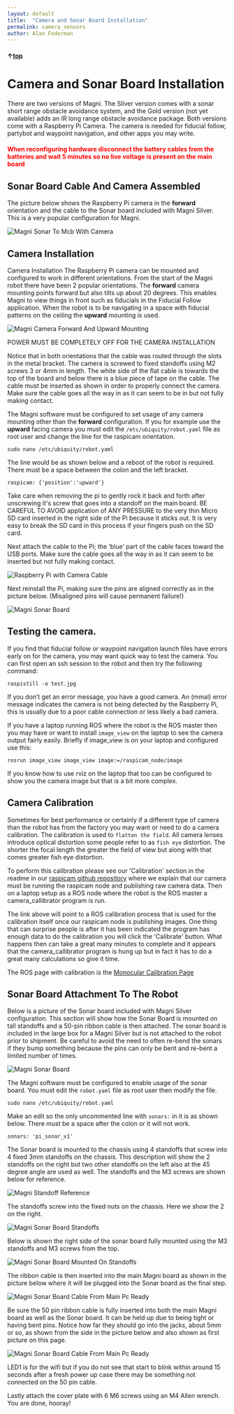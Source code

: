 ```yaml
---
layout: default
title:  "Camera and Sonar Board Installation"
permalink: camera_sensors
author: Alan Federman
---
```

#### &uarr;[top](https://ubiquityrobotics.github.io/learn/)

# Camera and Sonar Board Installation

There are two versions of Magni. The Silver version
comes with a sonar short range obstacle avoidance system, and the Gold
version (not yet available) adds an IR long range obstacle avoidance
package. Both versions come with a Raspberry Pi Camera. The camera is
needed for fiducial follow, partybot and waypoint navigation, and other apps you may write.

<H4 style="color:red">When reconfiguring hardware disconnect the battery cables from the batteries and wait 5 minutes so no live voltage is present on the main board</H4>

## Sonar Board Cable And Camera Assembled
The picture below shows the Raspberry Pi camera in the **forward** orientation
and the cable to the Sonar board included with Magni Silver. This is a very
popular configuration for Magni.

![Magni Sonar To Mcb With Camera](MagniSonarToMcbWithCamera.jpg)

## Camera Installation

Camera Installation
The Raspberry Pi camera can be mounted and configured to work in different
orientations. From the start of the Magni robot there have been 2 popular
orientations. The **forward** camera mounting points forward but also tilts
up about 20 degrees. This enables Magni to view things in front
such as fiducials in the Fiducial Follow application. When the robot is to be
navigating in a space with fiducial patterns on the ceiling the **upward** mounting is used.

![Magni Camera Forward And Upward Mounting](MagniCamera_ForwardAndUpwardMounting.jpg)

POWER MUST BE COMPLETELY OFF FOR THE CAMERA INSTALLATION

Notice that in both orientations that the cable was routed through the slots in
the metal bracket. The camera is screwed to fixed standoffs using M2 screws
3 or 4mm in length. The white side of the flat cable is towards the top of the
board and below there is a blue piece of tape on the cable. The cable must be
inserted as shown in order to properly connect the camera. Make sure the cable goes all the way in as it can seem to be in but not fully making contact.

The Magni software must be configured to set usage of any camera mounting other than the **forward** configuration. If
you for example use the **upward** facing camera you must edit the
`/etc/ubiquity/robot.yaml` file as root user and change the line for the raspicam
orientation.

`sudo nano /etc/ubiquity/robot.yaml`

The line would be as shown below and a reboot of the robot
is required. There must be a space between the colon and the left bracket.

`raspicam: {'position':'upward'}`

Take care when removing the pi to gently rock it back and forth after
unscrewing it&#39;s screw that goes into a standoff on the main board. BE CAREFUL
TO AVOID application of ANY PRESSURE to the very thin Micro SD card inserted
in the right side of the Pi because it sticks out. It is very easy to break the SD
card in this process if your fingers push on the SD card.

Next attach the cable to the Pi; the ‘blue’ part of the cable faces toward the USB
ports.  Make sure the cable goes all the way in as it can seem to be inserted but not fully making contact.

![Raspberry Pi with Camera Cable](a2.jpg)

Next reinstall the Pi, making sure the pins are aligned correctly as in the picture
below. (Misaligned pins will cause permanent failure!)

![Magni Sonar Board](MagniRaspberryPiMounting.jpg)

## Testing the camera.
If you find that fiducial follow or waypoint
navigation launch files have errors early on for the camera, you may want quick way to test the camera. You can first open an ssh session to the robot and then try the following command:

`raspistill -o test.jpg`

If you don’t get an error message, you have a good camera. An (mmal) error
message indicates the camera is not being detected by the Raspberry Pi, this is
usually due to a poor cable connection or less likely a bad camera.

If you have a laptop running ROS where the robot is the ROS master then you may have or want to install  ```image_view``` on the laptop to see the camera output fairly easily.  Briefly if image_view is on your laptop and configured use this:

    rosrun image_view image_view image:=/raspicam_node/image

If you know how to use rviz on the laptop that too can be configured to show you the camera image but that is a bit more complex.



## Camera Calibration
Sometimes for best performance or certainly if a different type of camera than the robot has from the factory you may want or need to do a camera calibration.   The calibration is used to ```flatten the field```.   All camera lenses introduce optical distortion some people refer to as ```fish eye``` distortion.  The shorter the focal length the greater the field of view but along with that comes greater fish eye distortion.    

To perform this calibration please see our 'Calibration' section in the readme in our  [raspicam github repository](https://github.com/UbiquityRobotics/raspicam_node) where we explain that our camera must be running the raspicam node and publishing raw camera data.   Then on a laptop setup as a ROS node where the robot is the ROS master a camera_callibrator program is run.  

The link above will point to a ROS calibration process that is used for the calibration itself once our raspicam node is publishing images.  One thing that can surprise people is after it has been indicated the program has enough data to do the calibration you will click the 'Calibrate' button.   What happens then can take a great many minutes to complete and it appears that the camera_callibrator program is hung up but in fact it has to do a great many calculations so give it time.

The ROS page with calibration is the [Monocular Calibration Page](http://wiki.ros.org/camera_calibration/Tutorials/MonocularCalibration)


## Sonar Board Attachment To The Robot

Below is a picture of the Sonar board included with Magni Silver configuration. This section will show how the Sonar Board is mounted on tall standoffs and a 50-pin ribbon cable is then attached. The sonar board is included in the large box for a Magni Silver but is not attached to the robot prior to shipment.  Be careful to avoid the need to often re-bend the sonars if they bump something because the pins can only be bent and re-bent a limited number of times.

![Magni Sonar Board](MagniSonarBoard.jpg)

The Magni software must be configured to enable usage of the sonar board. You must edit the
`robot.yaml` file as root user then modify the file.

`sudo nano /etc/ubiquity/robot.yaml`

Make an edit so the only uncommented line with `sonars:` in it is as shown below.  There must be a space after the colon or it will not work.

`sonars: 'pi_sonar_v1'`

The Sonar board is mounted to the chassis using 4 standoffs that screw into 4
fixed 3mm standoffs on the chassis. This description will show the 2 standoffs
on the right but two other standoffs on the left also at the 45 degree angle are
used as well. The standoffs and the M3 screws are shown below for reference.

![Magni Standoff Reference](MagniStandoffReference.jpg)

The standoffs screw into the fixed nuts on the chassis. Here we show the 2 on
the right.

![Magni Sonar Board Standoffs](MagniSonarBoardStandoffs.jpg)

Below is shown the right side of the sonar board fully mounted using the M3
standoffs and M3 screws from the top.

![Magni Sonar Board Mounted On Standoffs](MagniSonarBoardMountedOnStandoffs.jpg)

The ribbon cable is then inserted into the main Magni board as shown in the
picture below where it will be plugged into the Sonar board as the final step.

![Magni Sonar Board Cable From Main Pc Ready](MagniSonarBoardCableFromMainPcReady.jpg)

Be sure the 50 pin ribbon cable is fully inserted into both the main Magni board as well as the Sonar board.  It can be held up due to being tight or having bent pins.   Notice how far they should go into the jacks, about 5mm or so, as shown from the side in the picture below and also shown as first picture on this page.

![Magni Sonar Board Cable From Main Pc Ready](Sonar50pinCableInserted.jpg)

LED1 is for the wifi but if you do not see that start to blink within around 15 seconds after a fresh power up case there may be something not connected on the 50 pin cable.


Lastly attach the cover plate with 6 M6 screws using an M4 Allen wrench. You are
done, hooray!
